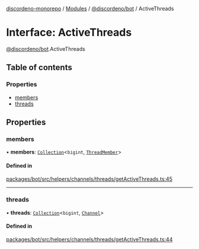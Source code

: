 [discordeno-monorepo](../README.md) / [Modules](../modules.md) / [@discordeno/bot](../modules/discordeno_bot.md) / ActiveThreads

# Interface: ActiveThreads

[@discordeno/bot](../modules/discordeno_bot.md).ActiveThreads

## Table of contents

### Properties

- [members](discordeno_bot.ActiveThreads.md#members)
- [threads](discordeno_bot.ActiveThreads.md#threads)

## Properties

### members

• **members**: [`Collection`](../classes/discordeno_bot.Collection.md)<`bigint`, [`ThreadMember`](discordeno_bot.ThreadMember.md)\>

#### Defined in

[packages/bot/src/helpers/channels/threads/getActiveThreads.ts:45](https://github.com/deepsarda/discordeno/blob/c6dc30bb/packages/bot/src/helpers/channels/threads/getActiveThreads.ts#L45)

---

### threads

• **threads**: [`Collection`](../classes/discordeno_bot.Collection.md)<`bigint`, [`Channel`](discordeno_bot.Channel.md)\>

#### Defined in

[packages/bot/src/helpers/channels/threads/getActiveThreads.ts:44](https://github.com/deepsarda/discordeno/blob/c6dc30bb/packages/bot/src/helpers/channels/threads/getActiveThreads.ts#L44)
